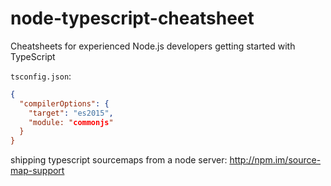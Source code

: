 # node-typescript-cheatsheet

Cheatsheets for experienced Node.js developers getting started with TypeScript

`tsconfig.json`:

```json
{
  "compilerOptions": {
    "target": "es2015",
    "module: "commonjs"
  }
}
```

shipping typescript sourcemaps from a node server: http://npm.im/source-map-support
